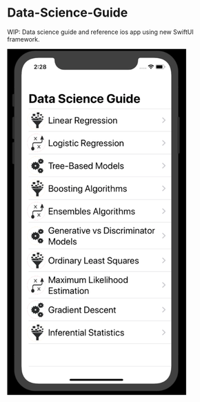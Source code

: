 # Data-Science-Guide

WIP: Data science guide and reference ios app using new SwiftUI framework.

<img src="https://github.com/patrickmlong/DSGuide/blob/master/home_ui.png" height="800" title="Test Home Screen">
